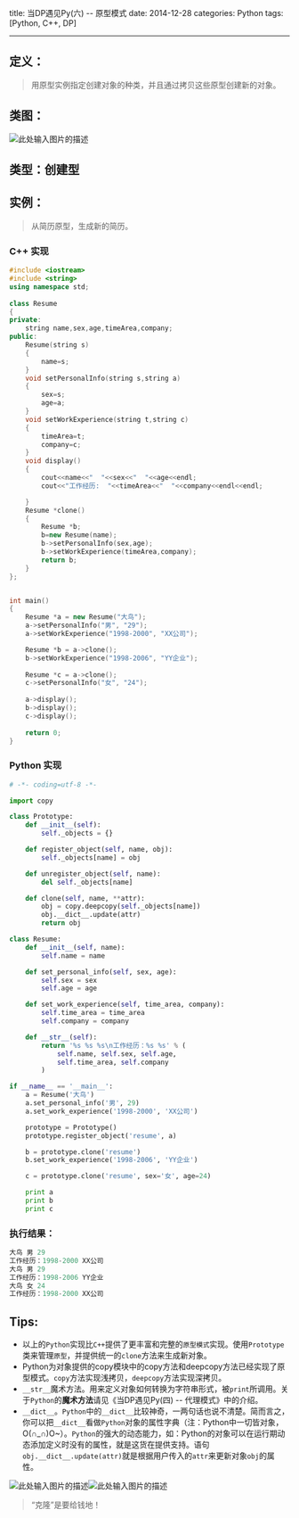 title: 当DP遇见Py(六) -- 原型模式
date: 2014-12-28
categories: Python
tags: [Python, C++, DP]

---

## 定义：
> 用原型实例指定创建对象的种类，并且通过拷贝这些原型创建新的对象。

## 类图：
![此处输入图片的描述][1]

## 类型：创建型

<!-- more -->

## 实例：
> 从简历原型，生成新的简历。

### C++ 实现
```C++
#include <iostream>
#include <string>
using namespace std;
 
class Resume
{
private:
	string name,sex,age,timeArea,company;
public:
	Resume(string s)
	{
		name=s;
	}
	void setPersonalInfo(string s,string a)
	{
		sex=s;
		age=a;
	}
	void setWorkExperience(string t,string c)
	{
		timeArea=t;
		company=c;
	}
	void display()
	{
		cout<<name<<"  "<<sex<<"  "<<age<<endl;
		cout<<"工作经历:  "<<timeArea<<"  "<<company<<endl<<endl;

	}
	Resume *clone()
	{
		Resume *b;
		b=new Resume(name);
		b->setPersonalInfo(sex,age);
		b->setWorkExperience(timeArea,company);
		return b;
	}
};


int main()
{
	Resume *a = new Resume("大鸟"); 	 
	a->setPersonalInfo("男", "29");
	a->setWorkExperience("1998-2000", "XX公司");

	Resume *b = a->clone();
	b->setWorkExperience("1998-2006", "YY企业");
	
	Resume *c = a->clone();
	c->setPersonalInfo("女", "24");
	
	a->display();
	b->display();
	c->display();
	
	return 0;
}
```

### Python 实现
```python
# -*- coding=utf-8 -*-

import copy

class Prototype:
    def __init__(self):
        self._objects = {}

    def register_object(self, name, obj):
        self._objects[name] = obj

    def unregister_object(self, name):
        del self._objects[name]

    def clone(self, name, **attr):
        obj = copy.deepcopy(self._objects[name])
        obj.__dict__.update(attr)
        return obj

class Resume:
    def __init__(self, name):
        self.name = name

    def set_personal_info(self, sex, age):
        self.sex = sex
        self.age = age

    def set_work_experience(self, time_area, company):
        self.time_area = time_area
        self.company = company

    def __str__(self):
        return '%s %s %s\n工作经历：%s %s' % (
            self.name, self.sex, self.age,
            self.time_area, self.company
        )

if __name__ == '__main__':
    a = Resume('大鸟')
    a.set_personal_info('男', 29)
    a.set_work_experience('1998-2000', 'XX公司')

    prototype = Prototype()
    prototype.register_object('resume', a)

    b = prototype.clone('resume')
    b.set_work_experience('1998-2006', 'YY企业')

    c = prototype.clone('resume', sex='女', age=24)

    print a
    print b
    print c
```

### 执行结果：
```python
大鸟 男 29
工作经历：1998-2000 XX公司
大鸟 男 29
工作经历：1998-2006 YY企业
大鸟 女 24
工作经历：1998-2000 XX公司
```

## Tips:
- 以上的`Python`实现比`C++`提供了更丰富和完整的`原型模式`实现。使用`Prototype`类来管理`原型`，并提供统一的`clone`方法来生成新对象。
- Python为对象提供的copy模块中的copy方法和deepcopy方法已经实现了原型模式。`copy`方法实现浅拷贝，`deepcopy`方法实现深拷贝。
- `__str__`魔术方法。用来定义对象如何转换为字符串形式，被`print`所调用。关于`Python`的**魔术方法**请见《当DP遇见Py(四) -- 代理模式》中的介绍。
- `__dict__`。`Python`中的`__dict__`比较神奇，一两句话也说不清楚。简而言之，你可以把`__dict__`看做`Python`对象的属性字典（注：Python中一切皆对象，O(∩_∩)O~）。`Python`的强大的动态能力，如：Python的对象可以在运行期动态添加定义时没有的属性，就是这货在提供支持。语句`obj.__dict__.update(attr)`就是根据用户传入的`attr`来更新对象`obj`的属性。


![此处输入图片的描述][2]![此处输入图片的描述][3]

> “克隆”是要给钱地！


  [1]: http://images.cnblogs.com/cnblogs_com/wuyuegb2312/468244/o_ch6.%E5%8E%9F%E5%9E%8B%E6%A8%A1%E5%BC%8F.png
  [2]: http://img1.mydrivers.com/img/20141205/769b71b924d24aca94f0a32f3e167495.jpg
  [3]: http://img1.mydrivers.com/img/20141205/e1edbc849aaf49b7b9078ea6e9214984.jpg